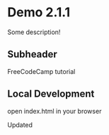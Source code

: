 # Demo 2.1.1

Some description!

## Subheader 

FreeCodeCamp tutorial

## Local Development 

open index.html in your browser

Updated 
